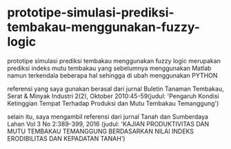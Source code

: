 # prototipe-simulasi-prediksi-tembakau-menggunakan-fuzzy-logic
prototipe simulasi prediksi tembakau menggunakan fuzzy logic merupakan prediksi indeks mutu tembakau yang sebelumnya menggunakan Matlab namun terkendala beberapa hal sehingga di ubah menggunakan PYTHON

referensi yang saya gunakan berasal dari jurnal Buletin Tanaman Tembakau, Serat & Minyak Industri 2(2), Oktober 2010:45-59(judul: 'Pengaruh Kondisi Ketinggian Tempat Terhadap Produksi dan Mutu Tembakau Temanggung')

selain itu, saya mengambil referensi dari jurnal Tanah dan Sumberdaya Lahan Vol 3 No 2:389-399, 2016 (judul: 'KAJIAN PRODUKTIVITAS DAN MUTU TEMBAKAU TEMANGGUNG BERDASARKAN NILAI INDEKS ERODIBILITAS DAN KEPADATAN TANAH')
